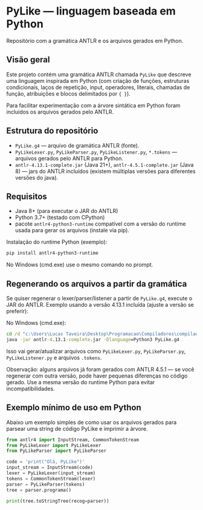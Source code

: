 # PyLike — linguagem baseada em Python

Repositório com a gramática ANTLR e os arquivos gerados em Python.

## Visão geral

Este projeto contém uma gramática ANTLR chamada `PyLike` que descreve uma linguagem inspirada em Python (com criação de funções, estruturas condicionais, laços de repetição, input, operadores, literais, chamadas de função, atribuições e blocos delimitados por `{ }`).

Para facilitar experimentação com a árvore sintática em Python foram incluidos os arquivos gerados pelo ANTLR.

## Estrutura do repositório

- `PyLike.g4` — arquivo de gramática ANTLR (fonte).
- `PyLikeLexer.py`, `PyLikeParser.py`, `PyLikeListener.py`, `*.tokens` — arquivos gerados pelo ANTLR para Python.
- `antlr-4.13.1-complete.jar` (Java 21+), `antlr-4.5.1-complete.jar` (Java 8) — jars do ANTLR incluídos (existem múltiplas versões para diferentes versões do java).

## Requisitos

- Java 8+ (para executar o JAR do ANTLR)
- Python 3.7+ (testado com CPython)
- pacote `antlr4-python3-runtime` compatível com a versão do runtime usada para gerar os arquivos (instale via pip).

Instalação do runtime Python (exemplo):

```bash
pip install antlr4-python3-runtime
```

No Windows (cmd.exe) use o mesmo comando no prompt.

## Regenerando os arquivos a partir da gramática

Se quiser regenerar o lexer/parser/listener a partir de `PyLike.g4`, execute o JAR do ANTLR. Exemplo usando a versão 4.13.1 incluída (ajuste a versão se preferir):

No Windows (cmd.exe):

```cmd
cd /d "c:\Users\Lucas Taveira\Desktop\Programacao\Compiladores\compiladores"
java -jar antlr-4.13.1-complete.jar -Dlanguage=Python3 PyLike.g4
```

Isso vai gerar/atualizar arquivos como `PyLikeLexer.py`, `PyLikeParser.py`, `PyLikeListener.py` e arquivos `.tokens`.

Observação: alguns arquivos já foram gerados com ANTLR 4.5.1 — se você regenerar com outra versão, pode haver pequenas diferenças no código gerado. Use a mesma versão do runtime Python para evitar incompatibilidades.

## Exemplo mínimo de uso em Python

Abaixo um exemplo simples de como usar os arquivos gerados para parsear uma string de código PyLike e imprimir a árvore.

```python
from antlr4 import InputStream, CommonTokenStream
from PyLikeLexer import PyLikeLexer
from PyLikeParser import PyLikeParser

code = 'print("Olá, PyLike")'
input_stream = InputStream(code)
lexer = PyLikeLexer(input_stream)
tokens = CommonTokenStream(lexer)
parser = PyLikeParser(tokens)
tree = parser.programa()

print(tree.toStringTree(recog=parser))
```